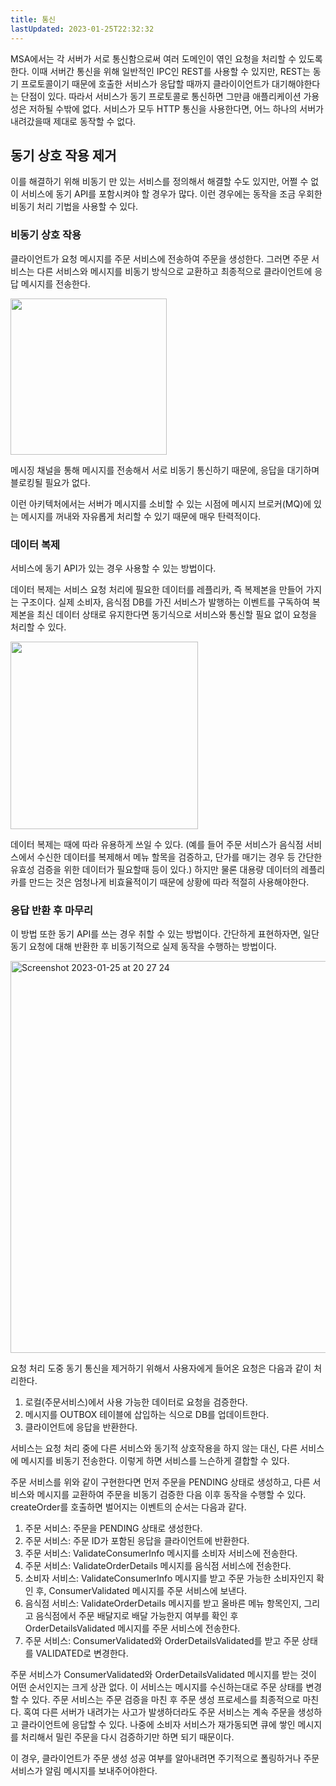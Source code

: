 ```yaml
---
title: 통신
lastUpdated: 2023-01-25T22:32:32
---
```


MSA에서는 각 서버가 서로 통신함으로써 여러 도메인이 엮인 요청을 처리할 수 있도록 한다. 이때 서버간 통신을 위해 일반적인 IPC인 REST를 사용할 수 있지만, REST는 동기 프로토콜이기 때문에 호출한 서비스가 응답할 때까지 클라이이언트가 대기해야한다는 단점이 있다. 따라서 서비스가 동기 프로토콜로 통신하면 그만큼 애플리케이션 가용성은 저하될 수밖에 없다. 서비스가 모두 HTTP 통신을 사용한다면, 어느 하나의 서버가 내려갔을때 제대로 동작할 수 없다.

## 동기 상호 작용 제거

이를 해결하기 위해 비동기 만 있는 서비스를 정의해서 해결할 수도 있지만, 어쩔 수 없이 서비스에 동기 API를 포함시켜야 할 경우가 많다. 이런 경우에는 동작을 조금 우회한 비동기 처리 기법을 사용할 수 있다.

### 비동기 상호 작용

클라이언트가 요청 메시지를 주문 서비스에 전송하여 주문을 생성한다. 그러면 주문 서비스는 다른 서비스와 메시지를 비동기 방식으로 교환하고 최종적으로 클라이언트에 응답 메시지를 전송한다.

<img height=250px src="https://user-images.githubusercontent.com/81006587/214548599-598e2e76-11ab-4341-bc44-80d7dfdd7f17.png"/>

메시징 채널을 통해 메시지를 전송해서 서로 비동기 통신하기 때문에, 응답을 대기하며 블로킹될 필요가 없다.

이런 아키텍처에서는 서버가 메시지를 소비할 수 있는 시점에 메시지 브로커(MQ)에 있는 메시지를 꺼내와 자유롭게 처리할 수 있기 때문에 매우 탄력적이다. 

### 데이터 복제

서비스에 동기 API가 있는 경우 사용할 수 있는 방법이다.

데이터 복제는 서비스 요청 처리에 필요한 데이터를 레플리카, 즉 복제본을 만들어 가지는 구조이다. 실제 소비자, 음식점 DB를 가진 서비스가 발행하는 이벤트를 구독하여 복제본을 최신 데이터 상태로 유지한다면 동기식으로 서비스와 통신할 필요 없이 요청을 처리할 수 있다.

<img height=300px src="https://user-images.githubusercontent.com/81006587/214551134-ae9debea-2531-43ad-9731-62713afc252d.png"/>

데이터 복제는 때에 따라 유용하게 쓰일 수 있다. (예를 들어 주문 서비스가 음식점 서비스에서 수신한 데이터를 복제해서 메뉴 할목을 검증하고, 단가를 매기는 경우 등 간단한 유효성 검증을 위한 데이터가 필요할때 등이 있다.) 하지만 물론 대용량 데이터의 레플리카를 만드는 것은 엄청나게 비효율적이기 때문에 상황에 따라 적절히 사용해야한다.

### 응답 반환 후 마무리

이 방법 또한 동기 API를 쓰는 경우 취할 수 있는 방법이다. 간단하게 표현하자면, 일단 동기 요청에 대해 반환한 후 비동기적으로 실제 동작을 수행하는 방법이다.

<img width="627" alt="Screenshot 2023-01-25 at 20 27 24" src="https://user-images.githubusercontent.com/81006587/214551898-8b3b4136-0231-4ef7-81a3-4b564bb84714.png">

요청 처리 도중 동기 통신을 제거하기 위해서 사용자에게 들어온 요청은 다음과 같이 처리한다.

1. 로컬(주문서비스)에서 사용 가능한 데이터로 요청을 검증한다.
2. 메시지를 OUTBOX 테이블에 삽입하는 식으로 DB를 업데이트한다.
3. 클라이언트에 응답을 반환한다.

서비스는 요청 처리 중에 다른 서비스와 동기적 상호작용을 하지 않는 대신, 다른 서비스에 메시지를 비동기 전송한다. 이렇게 하면 서비스를 느슨하게 결합할 수 있다.

주문 서비스를 위와 같이 구현한다면 먼저 주문을 PENDING 상태로 생성하고, 다른 서비스와 메시지를 교환하여 주문을 비동기 검증한 다음 이후 동작을 수행할 수 있다. createOrder를 호출하면 벌어지는 이벤트의 순서는 다음과 같다.

1. 주문 서비스: 주문을 PENDING 상태로 생성한다.
2. 주문 서비스: 주문 ID가 포함된 응답을 클라이언트에 반환한다.
3. 주문 서비스: ValidateConsumerInfo 메시지를 소비자 서비스에 전송한다.
4. 주문 서비스: ValidateOrderDetails 메시지를 음식점 서비스에 전송한다.
5. 소비자 서비스: ValidateConsumerInfo 메시지를 받고 주문 가능한 소비자인지 확인 후, ConsumerValidated 메시지를 주문 서비스에 보낸다.
6. 음식점 서비스: ValidateOrderDetails 메시지를 받고 올바른 메뉴 항목인지, 그리고 음식점에서 주문 배달지로 배달 가능한지 여부를 확인 후 OrderDetailsValidated 메시지를 주문 서비스에 전송한다.
7. 주문 서비스: ConsumerValidated와 OrderDetailsValidated를 받고 주문 상태를 VALIDATED로 변경한다.
   
주문 서비스가 ConsumerValidated와 OrderDetailsValidated 메시지를 받는 것이 어떤 순서인지는 크게 상관 없다. 이 서비스는 메시지를 수신하는대로 주문 상태를 변경할 수 있다. 주문 서비스는 주문 검증을 마친 후 주문 생성 프로세스를 최종적으로 마친다. 혹여 다른 서버가 내려가는 사고가 발생하더라도 주문 서비스는 계속 주문을 생성하고 클라이언트에 응답할 수 있다. 나중에 소비자 서비스가 재가동되면 큐에 쌓인 메시지를 처리해서 밀린 주문을 다시 검증하기만 하면 되기 때문이다.

이 경우, 클라이언트가 주문 생성 성공 여부를 알아내려면 주기적으로 폴링하거나 주문 서비스가 알림 메시지를 보내주어야한다.